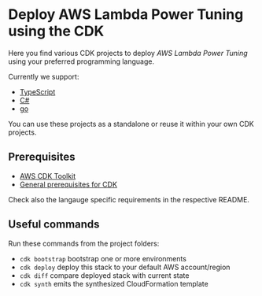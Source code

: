 # Deploy AWS Lambda Power Tuning using the CDK

Here you find various CDK projects to deploy *AWS Lambda Power Tuning* using your preferred programming language.

Currently we support:

- [TypeScript](typescript/README.md)
- [C#](csharp/README.md)
- [go](go/README.md)

You can use these projects as a standalone or reuse it within your own CDK projects.

## Prerequisites

- [AWS CDK Toolkit](https://docs.aws.amazon.com/cdk/v2/guide/getting_started.html#getting_started_install)
- [General prerequisites for CDK](https://docs.aws.amazon.com/cdk/v2/guide/getting_started.html#getting_started_prerequisites)

Check also the langauge specific requirements in the respective README.

## Useful commands

Run these commands from the project folders:

* `cdk bootstrap`      bootstrap one or more environments
* `cdk deploy`      deploy this stack to your default AWS account/region
* `cdk diff`        compare deployed stack with current state
* `cdk synth`       emits the synthesized CloudFormation template
